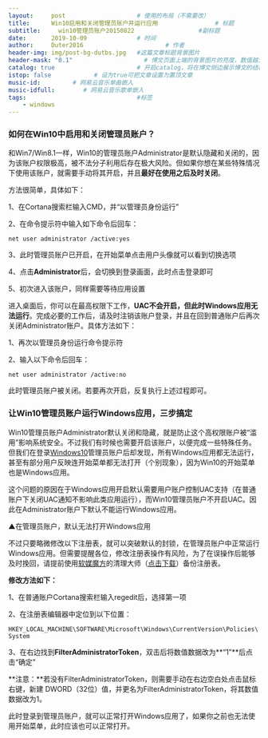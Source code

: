 ```yaml
---
layout:     post   				    # 使用的布局（不需要改）
title:      Win10启用和关闭管理员账户并运行应用				# 标题 
subtitle:     win10管理员账户20150822                  #副标题
date:       2019-10-09 				# 时间
author:     Duter2016 						# 作者
header-img: img/post-bg-dutbs.jpg 	#这篇文章标题背景图片
header-mask: "0.1"                    # 博文页面上端的背景图片的亮度，数值越大越黑暗
catalog: true 						# 开启catalog，将在博文侧边展示博文的结构
istop: false            # 设为true可把文章设置为置顶文章
music-id:         # 网易云音乐单曲嵌入
music-idfull:        # 网易云音乐歌单嵌入
tags:								#标签
    - windows
---
```



###  如何在Win10中启用和关闭管理员账户？

和Win7/Win8.1一样，Win10的管理员账户Administrator是默认隐藏和关闭的，因为该账户权限极高，被不法分子利用后存在极大风险。但如果你想在某些特殊情况下使用该账户，就需要手动将其开启，并且**最好在使用之后及时关闭**。

方法很简单，具体如下：

1、在Cortana搜索栏输入CMD，并“以管理员身份运行”

2、在命令提示符中输入如下命令后回车：

`net user administrator /active:yes`

3、此时管理员账户已开启，在开始菜单点击用户头像就可以看到切换选项

4、点击**Administrator**后，会切换到登录画面，此时点击登录即可

5、初次进入该账户，同样需要等待应用设置

进入桌面后，你可以在最高权限下工作，**UAC不会开启，但此时Windows应用无法运行**。完成必要的工作后，请及时注销该账户登录，并且在回到普通账户后再次关闭Administrator账户。具体方法如下：

1、再次以管理员身份运行命令提示符

2、输入以下命令后回车：

`net user administrator /active:no`

此时管理员账户被关闭。若要再次开启，反复执行上述过程即可。

###  让Win10管理员账户运行Windows应用，三步搞定

Win10管理员账户Administrator默认关闭和隐藏，就是防止这个高权限账户被“滥用”影响系统安全。不过我们有时候也需要开启该账户，以便完成一些特殊任务。但我们在登录[Windows10](http://win10.ithome.com/)管理员账户后却发现，所有Windows应用都无法运行，甚至有部分用户反映连开始菜单都无法打开（个别现象），因为Win10的开始菜单也是Windows应用。

这个问题的原因在于Windows应用开启默认需要用户账户控制UAC支持（在普通账户下关闭UAC通知不影响此类应用运行），而Win10管理员账户不开启UAC。因此在Administrator账户下默认不能运行Windows应用。

▲在管理员账户，默认无法打开Windows应用

不过只要略微修改以下注册表，就可以突破默认的封锁，在管理员账户中正常运行Windows应用。但需要提醒各位，修改注册表操作有风险，为了在误操作后能够及时挽回，请提前使用[软媒魔方](http://mofang.ruanmei.com/)的清理大师（[点击下载](http://down.ruanmei.com/tweakcube/partner/pcmastersetup_u118.exe)）备份注册表。

**修改方法如下：**

1、在普通账户Cortana搜索栏输入regedit后，选择第一项

2、在注册表编辑器中定位到以下位置：

`HKEY_LOCAL_MACHINE\SOFTWARE\Microsoft\Windows\CurrentVersion\Policies\System`

3、在右边找到**FilterAdministratorToken**，双击后将数值数据改为**“1”**后点击“确定”

**注意：**若没有FilterAdministratorToken，则需要手动在右边空白处点击鼠标右键，新建 DWORD（32位）值，并更名为FilterAdministratorToken，将其数值数据改为1。

此时登录到管理员账户，就可以正常打开Windows应用了，如果你之前也无法使用开始菜单，此时应该也可以正常打开。
